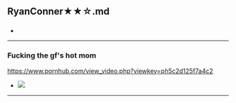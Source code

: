 ## RyanConner★★☆.md
### 

- ![]()
---
### Fucking the gf's hot mom
https://www.pornhub.com/view_video.php?viewkey=ph5c2d125f7a4c2
- ![](https://ci.phncdn.com/videos/201901/02/199774171/original/(m=ecuKGgaaaa)(mh=UZCDZGOkimpilGtM)8.jpg)
---
